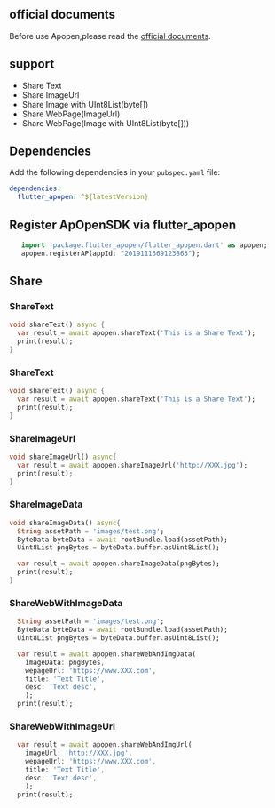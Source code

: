 ## official documents
Before use Apopen,please read the [official documents](https://docs.open.alipay.com/215/105279/ "official documents").

## support
- Share Text
- Share ImageUrl
- Share Image with UInt8List(byte[])
- Share WebPage(ImageUrl)
- Share WebPage(Image with UInt8List(byte[]))

## Dependencies

Add the following dependencies in your `pubspec.yaml` file:

```yaml
dependencies:
  flutter_apopen: ^${latestVersion}
```
## Register ApOpenSDK via flutter_apopen
 ```dart
    import 'package:flutter_apopen/flutter_apopen.dart' as apopen;
    apopen.registerAP(appId: "2019111369123863");
 ```
 ## Share
 ### ShareText
  ```dart
  void shareText() async {
    var result = await apopen.shareText('This is a Share Text');
    print(result);
  } 
 ```
  ### ShareText
  ```dart
  void shareText() async {
    var result = await apopen.shareText('This is a Share Text');
    print(result);
  } 
 ```
  ### ShareImageUrl
  ```dart
  void shareImageUrl() async{
    var result = await apopen.shareImageUrl('http://XXX.jpg');
    print(result);
  }
 ```
  ### ShareImageData
  ```dart
  void shareImageData() async{
    String assetPath = 'images/test.png';
    ByteData byteData = await rootBundle.load(assetPath);
    Uint8List pngBytes = byteData.buffer.asUint8List();

    var result = await apopen.shareImageData(pngBytes);
    print(result);
  }
 ```
  ### ShareWebWithImageData
  ```dart
    String assetPath = 'images/test.png';
    ByteData byteData = await rootBundle.load(assetPath);
    Uint8List pngBytes = byteData.buffer.asUint8List();

    var result = await apopen.shareWebAndImgData(
      imageData: pngBytes,
      wepageUrl: 'https://www.XXX.com',
      title: 'Text Title',
      desc: 'Text desc',
      );
    print(result);
 ```

   ### ShareWebWithImageUrl
  ```dart
    var result = await apopen.shareWebAndImgUrl(
      imageUrl: 'http://XXX.jpg',
      wepageUrl: 'https://www.XXX.com',
      title: 'Text Title',
      desc: 'Text desc',
      );
    print(result);
 ```